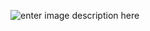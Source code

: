 ![enter image description here](https://www.text-image.com/convert/temp/1693908159-101.99.32.135.png) 
